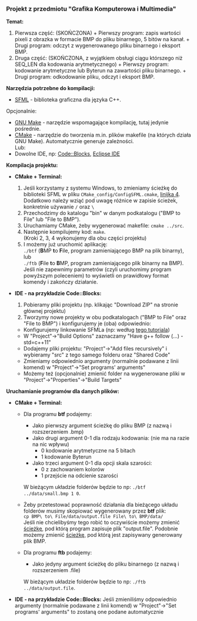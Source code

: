 ### Projekt z przedmiotu "Grafika Komputerowa i Multimedia"

**Temat:**
  1. Pierwsza część: (SKOŃCZONA)
    + Pierwszy program: zapis wartości pixeli z obrazka w formacie BMP do pliku binarnego, 5 bitów na kanał.
    + Drugi program: odczyt z wygenerowanego pliku binarnego i eksport BMP.
  2. Druga część: (SKOŃCZONA, z wyjątkiem obsługi ciągu którszego niż SEQ_LEN dla kodowania arytmetycznego)
    + Pierwszy program: kodowanie arytmetyczne lub Byterun na zawartości pliku binarnego.
    + Drugi program: odkodowanie pliku, odczyt i eksport BMP.

**Narzędzia potrzebne do kompilacji:**
+ [SFML](http://www.sfml-dev.org/index.php) - biblioteka graficzna dla języka C++.

Opcjonalnie:
+ [GNU Make](https://www.gnu.org/software/make/) - narzędzie wspomagające kompilację, tutaj jedynie pośrednie.
+ [CMake](https://cmake.org/) - narzędzie do tworzenia m.in. plików makefile (na których działa GNU Make). Automatycznie generuje zależności.
<br/>Lub:
+ Dowolne IDE, np: [Code::Blocks](http://www.codeblocks.org/), [Eclipse IDE](https://eclipse.org/)

**Kompilacja projektu:**
+ **CMake + Terminal:**
  1. Jeśli korzystamy z systemu Windows, to zmieniamy ścieżkę do biblioteki SFML w pliku `CMake_config/ConfigSFML.cmake`, [linijka 4](https://github.com/Dayve/GKiM-Projekt/blob/master/CMake_config/ConfigSFML.cmake#L4). Dodatkowo należy wziąć pod uwagę różnice w zapisie ścieżek, konkretnie używanie `/` oraz `\`
  2. Przechodzimy do katalogu "bin" w danym podkatalogu ("BMP to File" lub "File to BMP").
  3. Uruchamiamy CMake, żeby wygenerować makefile: `cmake ../src`.
  4. Następnie kompilujemy kod: `make`. <br/>
  (Kroki 2, 3, 4 wykonujemy dla obu części projektu)
  5. I możemy już uruchomić aplikację: <br/>
  `./btf` (**B**MP **t**o **F**ile, program zamieniającego BMP na plik binarny), <br/>
  lub <br/>
  `./ftb` (**F**ile **t**o **B**MP, program zamieniającego plik binarny na BMP). <br/>
  Jeśli nie zapewnimy parametrów (czyli uruchomimy program powyższym poleceniem) to wyświetli on prawidłowy format komendy i zakończy działanie.

+ **IDE - na przykładzie Code::Blocks:**
  1. Pobieramy pliki projektu (np. klikając "Download ZIP" na stronie głównej projektu)
  2. Tworzymy nowe projekty w obu podkatalogach ("BMP to File" oraz "File to BMP") i konfigurujemy je (oba) odpowiednio:
    * Konfigurujemy linkowanie SFMLa (np: według [tego tutoriala](http://cpp0x.pl/kursy/Kurs-SFML-2-x-C++/Instalacja-i-konfiguracja/Konfiguracja-SFML-2-0-Code-Blocks/464))
    * W "Project"->"Build Options" zaznaczamy "Have g++ follow (...) -std=c++11"
    * Dodajemy pliki projektu: "Project"->"Add files recursively" i wybieramy "src" z tego samego folderu oraz "Shared Code"
    * Zmieniamy odpowiednio argumenty (normalnie podawane z linii komend) w "Project"->"Set programs' arguments"
    * Możemy też (opcjonalnie) zmienić folder na wygenerowane pliki w "Project"->"Properties"->"Build Targets"

**Uruchamianie programów dla danych plików:**
+ **CMake + Terminal:**
  + Dla programu **btf** podajemy:
    - Jako pierwszy argument ścieżkę do pliku BMP (z nazwą i rozszerzeniem .bmp)
    - Jako drugi argument 0-1 dla rodzaju kodowania: (nie ma na razie na nic wpływu)
      + 0 kodowanie arytmetyczne na 5 bitach
      + 1 kodowanie Byterun
    - Jako trzeci argument 0-1 dla opcji skala szarości:
      + 0 z zachowaniem kolorów
      + 1 przejście na odcienie szarości

    W bieżącym układzie folderów będzie to np: `./btf ../data/small.bmp 1 0`. 
    
  + Żeby przetestować poprawność działania dla bieżącego układu folderów musimy skopiować wygenerowany przez **btf** plik: <br/>`cp BMP\ to\ File/data/output.file File\ to\ BMP/data/`<br/>
  Jeśli nie chcielibyśmy tego robić to oczywiście możemy zmienić [ścieżkę](https://github.com/Dayve/GKiM-Projekt/blob/master/BMP%20to%20File/src/ImageWrapper/ImageWrapper.cpp#L26), pod którą program zapisuje plik "output.file". Podobnie możemy zmienić [ścieżkę](https://github.com/Dayve/GKiM-Projekt/blob/master/File%20to%20BMP/src/FileWrapper/FileWrapper.cpp#L22), pod którą jest zapisywany generowany plik BMP.
  
  + Dla programu **ftb** podajemy:
    - Jako jedyny argument ścieżkę do pliku binarnego (z nazwą i rozszerzeniem .file)
  
    W bieżącym układzie folderów będzie to np: `./ftb ../data/output.file`.

+ **IDE - na przykładzie Code::Blocks:**
Jeśli zmieniliśmy odpowiednio argumenty (normalnie podawane z linii komend) w "Project"->"Set programs' arguments" to zostaną one podane automatycznie




